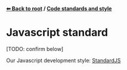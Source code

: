 **[⬅ Back to root](/../../#readme) / [Code standards and style](standards.md)**

# Javascript standard

[TODO: confirm below]

Our Javascript development style:
[StandardJS](https://standardjs.com/index.html)
